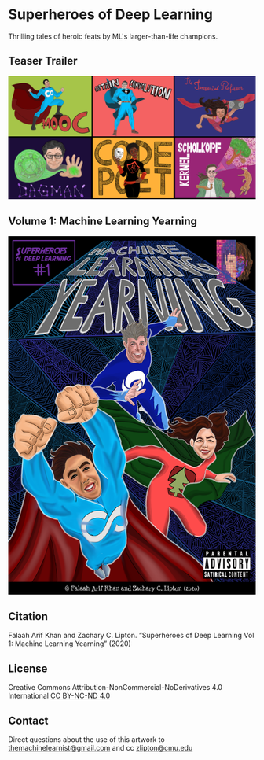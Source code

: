 # Superheroes of Deep Learning
Thrilling tales of heroic feats by ML's larger-than-life champions.

## Teaser Trailer
[![Collage of the superheroes in the DL Universe. From left to right: Andrew Ng as MOOC, Yann LeCun as Captain Convolution, Anima Anandkumar as The Tensorial Professor, Judea Pearl as DAG-Man, Joy Boulamwini as Code Poet and Bernhard Scholkopf as Kernel Scholkopf](/Stills/Teaser/Teaser_Collage.png)](http://approximatelycorrect.com/2020/09/15/hope-returns-to-the-machine-learning-universe/)

## Volume 1: Machine Learning Yearning
[![David silver, Andrew ng and Fei Fei li in their superhero form as Q-Silver, MOOC and Benchmark, respectively. Q-Silver is in the middle and is lunging towards the screen. MOOC is to the left and is jumping up into the screen with his arms outstretched and muscles in full display. Benchmark is lunging in cat-like positive to the right. Machine Learning Yearning is written above them](Stills/Vol1/Cover.PNG)](/Comics/Vol1_MachineLearningYearning.pdf)

## Citation
Falaah Arif Khan and Zachary C. Lipton. “Superheroes of Deep Learning Vol 1: Machine Learning Yearning” (2020)

## License
Creative Commons Attribution-NonCommercial-NoDerivatives 4.0 International [CC BY-NC-ND 4.0](https://creativecommons.org/licenses/by-nc-nd/4.0/)

## Contact
Direct questions about the use of this artwork to themachinelearnist@gmail.com and cc zlipton@cmu.edu
